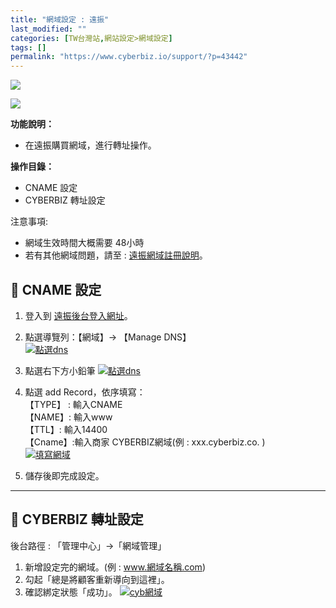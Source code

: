 ```yaml
---
title: "網域設定 : 遠振"
last_modified: ""
categories: [TW台灣站,網站設定>網域設定]
tags: []
permalink: "https://www.cyberbiz.io/support/?p=43442"
---
```


![](https://www.cyberbiz.io/support/wp-content/uploads/適用站別.png)

[![](https://www.cyberbiz.io/support/wp-content/uploads/台灣站.png)](https://www.cyberbiz.io/support/?page_id=2490)

**功能說明：**  

* 在遠振購買網域，進行轉址操作。

**操作目錄：**

* CNAME 設定
* CYBERBIZ 轉址設定

注意事項:  

* 網域生效時間大概需要 48小時
* 若有其他網域問題，請至 : [遠振網域註冊說明](https://host.com.tw/%E7%B6%B2%E5%9F%9F%E8%A8%BB%E5%86%8A)。 



## 📌 CNAME 設定



1. 登入到 [遠振後台登入網址](https://twnoc.net/whmcs/login)。 


2. 點選導覽列：【網域】→ 【Manage DNS】   
[![點選dns](https://www.cyberbiz.io/support/wp-content/uploads/網域設定-遠振01.png)](https://www.cyberbiz.io/support/wp-content/uploads/網域設定-遠振01.png)



3. 點選右下方小鉛筆 [![點選dns](https://www.cyberbiz.io/support/wp-content/uploads/網域設定-遠振02.png)](https://www.cyberbiz.io/support/wp-content/uploads/網域設定-遠振02.png)


4. 點選 add Record，依序填寫：  
【TYPE】 : 輸入CNAME  
【NAME】: 輸入www  
【TTL】: 輸入14400  
【Cname】:輸入商家 CYBERBIZ網域(例 : xxx.cyberbiz.co. )  
[![填寫網域](https://www.cyberbiz.io/support/wp-content/uploads/網域設定-遠振03.png)](https://www.cyberbiz.io/support/wp-content/uploads/網域設定-遠振03.png)



5. 儲存後即完成設定。


* * *



## 📌 CYBERBIZ 轉址設定


後台路徑 : 「管理中心」→「網域管理」  


1. 新增設定完的網域。(例 : www.網域名稱.com)
2. 勾起「總是將顧客重新導向到這裡」。
3. 確認綁定狀態「成功」。
[![cyb網域](https://www.cyberbiz.io/support/wp-content/uploads/網域設定-Google-Domains03.png)](https://www.cyberbiz.io/support/wp-content/uploads/網域設定-Google-Domains03.png)

